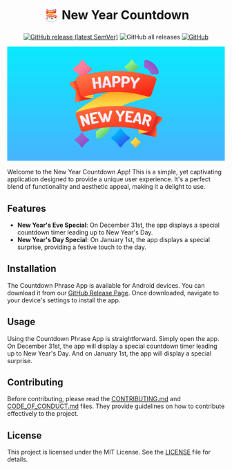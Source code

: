 <h1 align="center">
 <sub>
   <img src="assets/icon/logo.png" height="38" width="38" alt="Logo">
 </sub>
 New Year Countdown
</h1>

<p align="center">
	<a href="https://github.com/EdoardoTosin/new_year_countdown/releases/latest">
	<img alt="GitHub release (latest SemVer)" src="https://img.shields.io/github/v/release/EdoardoTosin/new_year_countdown?label=Latest%20Release&style=for-the-badge"></a>
	<img alt="GitHub all releases" src="https://img.shields.io/github/downloads/EdoardoTosin/new_year_countdown/total?style=for-the-badge">
	<a href="https://github.com/EdoardoTosin/new_year_countdown/blob/main/LICENSE">
	<img alt="GitHub" src="https://img.shields.io/github/license/EdoardoTosin/new_year_countdown?style=for-the-badge"></a>
</p>

<p align="center">
 <img src="assets/screenshot/social_preview.jpg" alt="Preview">
</p>

Welcome to the New Year Countdown App! This is a simple, yet captivating application designed to provide a unique user experience. It's a perfect blend of functionality and aesthetic appeal, making it a delight to use.

## Features

- **New Year's Eve Special**: On December 31st, the app displays a special countdown timer leading up to New Year's Day.
- **New Year's Day Special**: On January 1st, the app displays a special surprise, providing a festive touch to the day.

## Installation

The Countdown Phrase App is available for Android devices. You can download it from our [GitHub Release Page](https://github.com/EdoardoTosin/new_year_countdown/releases/latest). Once downloaded, navigate to your device's settings to install the app.

## Usage

Using the Countdown Phrase App is straightforward. Simply open the app. On December 31st, the app will display a special countdown timer leading up to New Year's Day. And on January 1st, the app will display a special surprise.

## Contributing

Before contributing, please read the [CONTRIBUTING.md](./CONTRIBUTING.md) and [CODE_OF_CONDUCT.md](./CODE_OF_CONDUCT.md) files. They provide guidelines on how to contribute effectively to the project.

## License

This project is licensed under the MIT License. See the [LICENSE](LICENSE) file for details.
